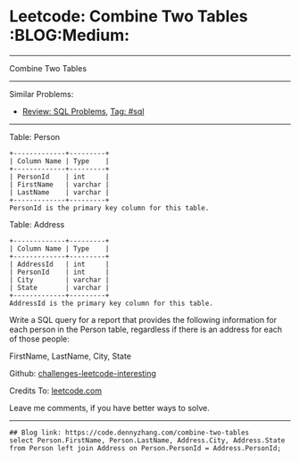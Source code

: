 # Leetcode: Combine Two Tables     :BLOG:Medium:


---

Combine Two Tables  

---

Similar Problems:  
-   [Review: SQL Problems](https://code.dennyzhang.com/review-sql), [Tag: #sql](https://code.dennyzhang.com/tag/sql)

---

Table: Person  

    +-------------+---------+
    | Column Name | Type    |
    +-------------+---------+
    | PersonId    | int     |
    | FirstName   | varchar |
    | LastName    | varchar |
    +-------------+---------+
    PersonId is the primary key column for this table.

Table: Address  

    +-------------+---------+
    | Column Name | Type    |
    +-------------+---------+
    | AddressId   | int     |
    | PersonId    | int     |
    | City        | varchar |
    | State       | varchar |
    +-------------+---------+
    AddressId is the primary key column for this table.

Write a SQL query for a report that provides the following information for each person in the Person table, regardless if there is an address for each of those people:  

FirstName, LastName, City, State  

Github: [challenges-leetcode-interesting](https://github.com/DennyZhang/challenges-leetcode-interesting/tree/master/combine-two-tables)  

Credits To: [leetcode.com](https://leetcode.com/problems/combine-two-tables/description/)  

Leave me comments, if you have better ways to solve.  

---

    ## Blog link: https://code.dennyzhang.com/combine-two-tables
    select Person.FirstName, Person.LastName, Address.City, Address.State
    from Person left join Address on Person.PersonId = Address.PersonId;